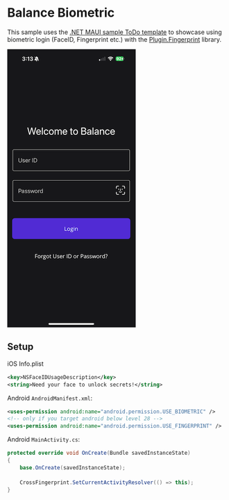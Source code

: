 # Balance Biometric

This sample uses the [.NET MAUI sample ToDo template](https://github.com/dotnet/maui) to showcase using biometric login (FaceID, Fingerprint etc.) with the [Plugin.Fingerprint](https://www.nuget.org/packages/Plugin.Fingerprint) library.

![login screenshot](images/IMG_1300.png)

## Setup

iOS Info.plist

```xml
<key>NSFaceIDUsageDescription</key>
<string>Need your face to unlock secrets!</string>
```

Android `AndroidManifest.xml`:

```xml
<uses-permission android:name="android.permission.USE_BIOMETRIC" />
<!-- only if you target android below level 28 -->
<uses-permission android:name="android.permission.USE_FINGERPRINT" />
```

Android `MainActivity.cs`:

```csharp
protected override void OnCreate(Bundle savedInstanceState)
{
    base.OnCreate(savedInstanceState);

    CrossFingerprint.SetCurrentActivityResolver(() => this);
}
```